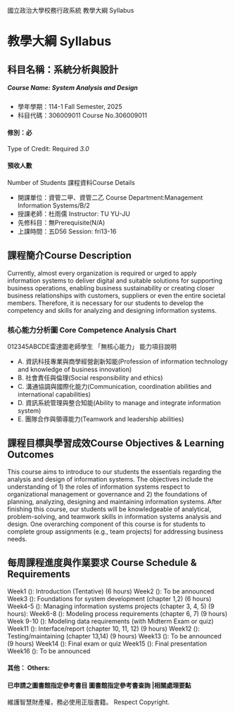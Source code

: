 國立政治大學校務行政系統 教學大綱 Syllabus
# 教學大綱 Syllabus
##  科目名稱：系統分析與設計 
#####  Course Name: System Analysis and Design
  * 學年學期：114-1 Fall Semester, 2025 
  * 科目代碼：306009011 Course No.306009011
#### 修別：必
Type of Credit: Required 
_3.0_
#### 預收人數
Number of Students
課程資料Course Details
  * 開課單位：資管二甲、資管二乙 Course Department:Management Information Systems/B/2 
  * 授課老師：杜雨儒 Instructor: TU YU-JU 
  * 先修科目：無Prerequisite(N/A)
  * 上課時間：五D56 Session: fri13-16
##  課程簡介Course Description
Currently, almost every organization is required or urged to apply information systems to deliver digital and suitable solutions for supporting business operations, enabling business sustainability or creating closer business relationships with customers, suppliers or even the entire societal members. Therefore, it is necessary for our students to develop the competency and skills for analyzing and designing information systems.
###  核心能力分析圖 Core Competence Analysis Chart
012345ABCDE雷達圖老師學生
「無核心能力」 
能力項目說明
  * A. 資訊科技專業與商學經營創新知能(Profession of information technology and knowledge of business innovation)
  * B. 社會責任與倫理(Social responsibility and ethics)
  * C. 溝通協調與國際化能力(Communication, coordination abilities and international capabilities)
  * D. 資訊系統管理與整合知能(Ability to manage and integrate information system)
  * E. 團隊合作與領導能力(Teamwork and leadership abilities)
##  課程目標與學習成效Course Objectives & Learning Outcomes 
This course aims to introduce to our students the essentials regarding the analysis and design of information systems. The objectives include the understanding of 1) the roles of information systems respect to organizational management or governance and 2) the foundations of planning, analyzing, designing and maintaining information systems.
After finishing this course, our students will be knowledgeable of analytical, problem-solving, and teamwork skills in information systems analysis and design. One overarching component of this course is for students to complete group assignments (e.g., team projects) for addressing business needs.
##  每周課程進度與作業要求 Course Schedule & Requirements
Week1 (): Introduction (Tentative) (6 hours)
Week2 (): To be announced
Week3 (): Foundations for system development (chapter 1,2) (6 hours)
Week4-5 (): Managing information systems projects (chapter 3, 4, 5) (9 hours):
Week6-8 (): Modeling process requirements (chapter 6, 7) (9 hours)
Week 9-10 (): Modeling data requirements (with Midterm Exam or quiz)
Week11 (): Interface/report (chapter 10, 11, 12) (9 hours)
Week12 (): Testing/maintaining (chapter 13,14) (9 hours)
Week13 (): To be announced (9 hours)
Week14 (): Final exam or quiz
Week15 (): Final presentation
Week16 (): To be announced
####  其他： Others:
####  已申請之圖書館指定參考書目  圖書館指定參考書查詢 |相關處理要點
維護智慧財產權，務必使用正版書籍。 Respect Copyright.